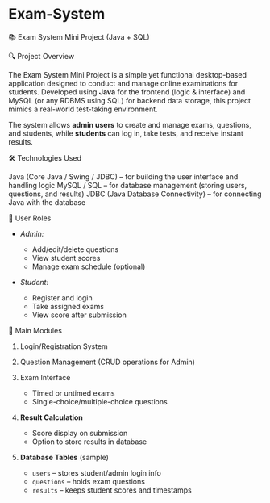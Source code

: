 # Exam-System

📚 Exam System Mini Project (Java + SQL)

🔍 Project Overview

The Exam System Mini Project is a simple yet functional desktop-based application designed to conduct and manage online examinations for students. Developed using **Java** for the frontend (logic & interface) and MySQL (or any RDBMS using SQL) for backend data storage, this project mimics a real-world test-taking environment.

The system allows **admin users** to create and manage exams, questions, and students, while **students** can log in, take tests, and receive instant results.

🛠️ Technologies Used

Java (Core Java / Swing / JDBC) – for building the user interface and handling logic
MySQL / SQL – for database management (storing users, questions, and results)
JDBC (Java Database Connectivity) – for connecting Java with the database

👤 User Roles

* *Admin:*

  * Add/edit/delete questions
  * View student scores
  * Manage exam schedule (optional)

* *Student:*

  * Register and login
  * Take assigned exams
  * View score after submission

📁 Main Modules

1. Login/Registration System
2. Question Management (CRUD operations for Admin)
3. Exam Interface

   * Timed or untimed exams
   * Single-choice/multiple-choice questions
4. **Result Calculation**

   * Score display on submission
   * Option to store results in database
5. **Database Tables** (sample)

   * `users` – stores student/admin login info
   * `questions` – holds exam questions
   * `results` – keeps student scores and timestamps
